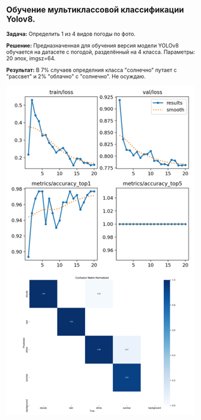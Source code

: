 ## Обучение мультиклассовой классификации Yolov8.

**Задача:** Определить 1 из 4 видов погоды по фото.

**Решение:** Предназначенная для обучения версия модели YOLOv8 обучается на датасете с погодой, разделённый на 4 класса. Параметры: 20 эпох, imgsz=64.

**Результат:**
В 7% случаев определния класса "солнечно" путает с "рассвет" и 2% "облачно" с "солнечно". Не осуждаю.

<img src="runs/classify/train222/results.png" alt="results.png" width="500">

<img src="runs/classify/train222/confusion_matrix_normalized.png" alt="confusion_matrix_normalized.png" width="500">
